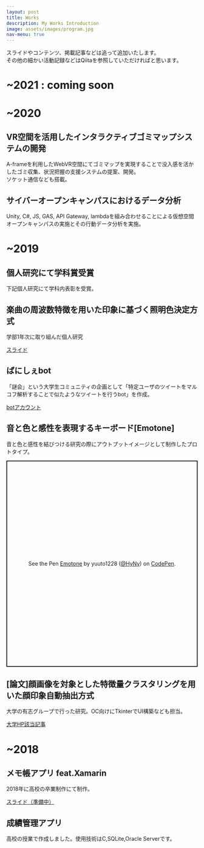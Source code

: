 ```yaml
---
layout: post
title: Works
description: My Works Introduction
image: assets/images/program.jpg
nav-menu: true
---
```

<!-- Global site tag (gtag.js) - Google Analytics -->
<script async src="https://www.googletagmanager.com/gtag/js?id=UA-168643865-1"></script>
<script>
  window.dataLayer = window.dataLayer || [];
  function gtag(){dataLayer.push(arguments);}
  gtag('js', new Date());

  gtag('config', 'UA-168643865-1');
</script>


<p>スライドやコンテンツ、掲載記事などは追って追加いたします。<br>その他の細かい活動記録などはQiitaを参照していただければと思います。</p>

<h1>~2021 : coming soon</h1>

<h1>~2020</h1>

<div>
  <h2>VR空間を活用したインタラクティブゴミマップシステムの開発</h2>
  <p>A-frameを利用したWebVR空間にてゴミマップを実現することで没入感を活かしたゴミ収集、状況把握の支援システムの提案、開発。<br>ソケット通信なども搭載。</p>

<div>
  <h2>サイバーオープンキャンパスにおけるデータ分析</h2>
  <p>Unity, C#, JS, GAS, API Gateway, lambdaを組み合わせることによる仮想空間オープンキャンパスの実施とその行動データ分析を実施。</p>  
</div>

<h1>~2019</h1>
<div>
  <h2>個人研究にて学科賞受賞</h2>
  <p>下記個人研究にて学科内表彰を受賞。</p>  
</div>

<div>
  <h2>楽曲の周波数特徴を用いた印象に基づく照明色決定方式</h2>
  <p>学部1年次に取り組んだ個人研究</p>
  <a href="https://www.slideshare.net/secret/Hh4yXsTr26OZK9">スライド</a>
  <br>
</div>

<div>
  <h2>ばにしぇbot</h2>
  <p>「謎会」という大学生コミュニティの企画として「特定ユーザのツイートをマルコフ解析することで似たようなツイートを行うbot」を作成。</p>
  <a href="https://twitter.com/sexy_vani_vani">botアカウント</a>
  <br>
</div>

<div>
  <h2 id="emonote">音と色と感性を表現するキーボード[Emotone]</h2>
  <p>音と色と感性を結びつける研究の際にアウトプットイメージとして制作したプロトタイプ。</p>
<p class="codepen" data-height="542" data-theme-id="light" data-default-tab="result" data-user="HyNy" data-slug-hash="vYBeNjd" style="height: 542px; box-sizing: border-box; display: flex; align-items: center; justify-content: center; border: 2px solid; margin: 1em 0; padding: 1em;" data-pen-title="Emotone">
  <span>See the Pen <a href="https://codepen.io/HyNy/pen/vYBeNjd">
  Emotone</a> by yuuto1228 (<a href="https://codepen.io/HyNy">@HyNy</a>)
  on <a href="https://codepen.io">CodePen</a>.</span>
</p>
<script async src="https://static.codepen.io/assets/embed/ei.js"></script>
</div>

<div>
  <h2>[論文]顔画像を対象とした特徴量クラスタリングを用いた顔印象自動抽出方式</h2>
  <p>大学の有志グループで行った研究。OC向けにTkinterでUI構築なども担当。</p>
  <a href="https://www.musashino-u.ac.jp/news/20200326-03.html">大学HP該当記事</a>
  <br>
</div>

<h1>~2018</h1>
<div>
  <h2>メモ帳アプリ feat.Xamarin</h2>
  <p>2018年に高校の卒業制作にて制作。</p>
  <a href="">スライド（準備中）</a>
  <br>
</div>

<div>
  <h2>成績管理アプリ</h2>
  <p>高校の授業で作成しました。使用技術はC,SQLite,Oracle Serverです。</p>
  <br>
</div>
  
